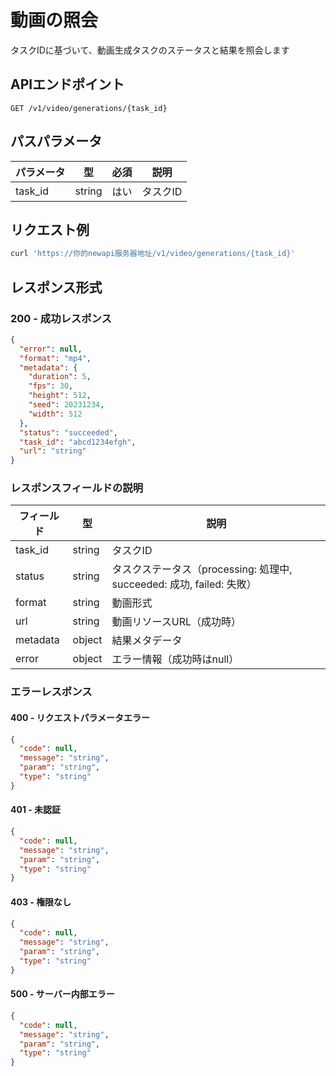 # 動画の照会

タスクIDに基づいて、動画生成タスクのステータスと結果を照会します

## APIエンドポイント

```
GET /v1/video/generations/{task_id}
```

## パスパラメータ

| パラメータ | 型 | 必須 | 説明 |
|------|------|------|------|
| task_id | string | はい | タスクID |

## リクエスト例

```bash
curl 'https://你的newapi服务器地址/v1/video/generations/{task_id}'
```

## レスポンス形式

### 200 - 成功レスポンス

```json
{
  "error": null,
  "format": "mp4",
  "metadata": {
    "duration": 5,
    "fps": 30,
    "height": 512,
    "seed": 20231234,
    "width": 512
  },
  "status": "succeeded",
  "task_id": "abcd1234efgh",
  "url": "string"
}
```

### レスポンスフィールドの説明

| フィールド | 型 | 説明 |
|------|------|------|
| task_id | string | タスクID |
| status | string | タスクステータス（processing: 処理中, succeeded: 成功, failed: 失敗） |
| format | string | 動画形式 |
| url | string | 動画リソースURL（成功時） |
| metadata | object | 結果メタデータ |
| error | object | エラー情報（成功時はnull） |

### エラーレスポンス

#### 400 - リクエストパラメータエラー
```json
{
  "code": null,
  "message": "string",
  "param": "string",
  "type": "string"
}
```

#### 401 - 未認証
```json
{
  "code": null,
  "message": "string",
  "param": "string",
  "type": "string"
}
```

#### 403 - 権限なし
```json
{
  "code": null,
  "message": "string",
  "param": "string",
  "type": "string"
}
```

#### 500 - サーバー内部エラー
```json
{
  "code": null,
  "message": "string",
  "param": "string",
  "type": "string"
}
```